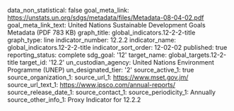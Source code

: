 data_non_statistical: false
goal_meta_link: https://unstats.un.org/sdgs/metadata/files/Metadata-08-04-02.pdf
goal_meta_link_text: United Nations Sustainable Development Goals Metadata (PDF 783
  KB)
graph_title: global_indicators.12-2-2-title
graph_type: line
indicator_number: 12.2.2
indicator_name: global_indicators.12-2-2-title
indicator_sort_order: 12-02-02
published: true
reporting_status: complete
sdg_goal: '12'
target_name: global_targets.12-2-title
target_id: '12.2'
un_custodian_agency: United Nations Environment Programme (UNEP)
un_designated_tier: '2'
source_active_1: true
source_organization_1: 
source_url_1: https://www.mset.gov.jm/
source_url_text_1: https://www.jpsco.com/annual-reports/
source_release_date_1: 
source_contact_1: 
source_periodicity_1: Annually
source_other_info_1: Proxy Indicator for  12.2.2
